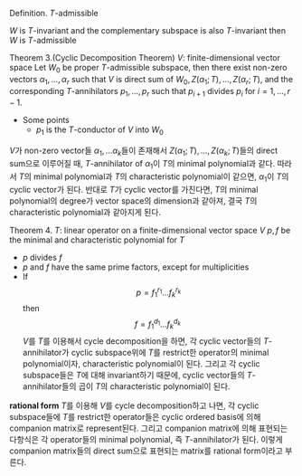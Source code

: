 Definition.
$T$-admissible

$W$ is $T$-invariant and the complementary subspace is also $T$-invariant then $W$ is $T$-admissible

Theorem 3.(Cyclic Decomposition Theorem)
$V$: finite-dimensional vector space
Let $W_0$ be proper $T$-admissible subspace, then there exist non-zero vectors $\alpha_1, \dots, \alpha_r$ such that $V$ is direct sum of $W_0, Z(\alpha_1; T), \dots, Z(\alpha_r; T)$, and the corresponding $T$-annihilators $p_1, \dots, p_r$ such that $p_{i+1}$ divides $p_i$ for $i = 1, \dots, r-1$.

- Some points
	- $p_1$ is the $T$-conductor of $V$ into $W_0$

$V$가 non-zero vector들 $\alpha_1, \dots \alpha_k$들이 존재해서 $Z(\alpha_1; T), \dots, Z(\alpha_k; T)$들의 direct sum으로 이루어질 때, $T$-annihilator of $\alpha_1$이 $T$의 minimal polynomial과 같다. 따라서 $T$의 minimal polynomial과 $T$의 characteristic polynomial이 같으면, $\alpha_1$이 $T$의 cyclic vector가 된다. 반대로 $T$가 cyclic vector를 가진다면, $T$의 minimal polynomial의 degree가 vector space의 dimension과 같아져, 결국 $T$의 characteristic polynomial과 같아지게 된다.

Theorem 4.
$T$: linear operator on a finite-dimensional vector space $V$
$p, f$ be the minimal and characteristic polynomial for $T$
- $p$ divides $f$
- $p$ and $f$ have the same prime factors, except for multiplicities
- If
	$$
	p = f_1^{r_1} \dots f_k^{r_k}
$$
then
$$
f = f_1^{d_1} \dots f_k^{d_k} \;
$$
$V$를 $T$를 이용해서 cycle decomposition을 하면, 각 cyclic vector들의 $T$-annihilator가 cyclic subspace위에 $T$를 restrict한 operator의 minimal polynomial이자, characteristic polynomial이 된다. 그리고 각 cyclic subspace들은 $T$에 대해 invariant하기 때문에, cyclic vector들의 $T$-annihilator들의 곱이 $T$의 characteristic polynomial이 된다.


**rational form**
$T$를 이용해 $V$를 cycle decomposition하고 나면, 각 cyclic subspace들에 $T$를 restrict한 operator들은 cyclic ordered basis에 의해 companion matrix로 represent된다. 그리고 companion matrix에 의해 표현되는 다항식은 각 operator들의 minimal polynomial, 즉 $T$-annihilator가 된다.
이렇게 companion matrix들의 direct sum으로 표현되는 matrix를 rational form이라고 부른다.

